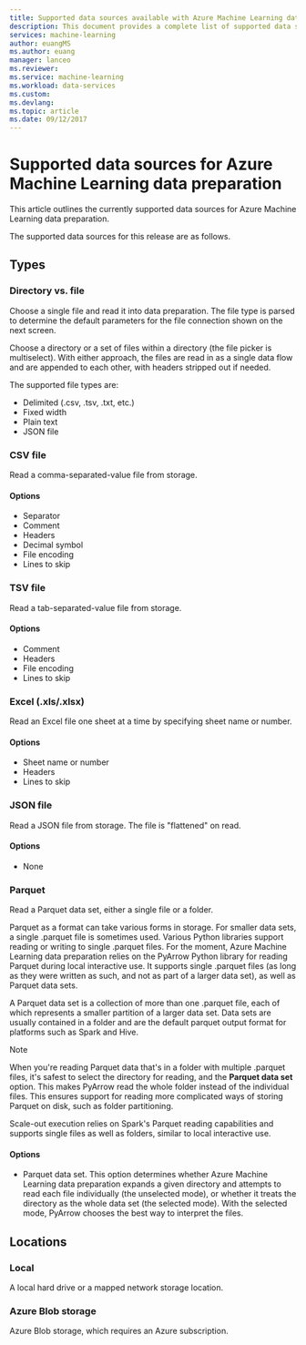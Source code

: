 ```yaml
---
title: Supported data sources available with Azure Machine Learning data preparation  | Microsoft Docs
description: This document provides a complete list of supported data sources available for Azure Machine Learning data preparation.
services: machine-learning
author: euangMS
ms.author: euang
manager: lanceo
ms.reviewer: 
ms.service: machine-learning
ms.workload: data-services
ms.custom: 
ms.devlang: 
ms.topic: article
ms.date: 09/12/2017
---
```


# Supported data sources for Azure Machine Learning data preparation 
This article outlines the currently supported data sources for Azure Machine Learning data preparation.

The supported data sources for this release are as follows.

## Types 
### Directory vs. file
Choose a single file and read it into data preparation. The file type is parsed to determine the default parameters for the file connection shown on the next screen.

Choose a directory or a set of files within a directory (the file picker is multiselect). With either approach, the files are read in as a single data flow and are appended to each other, with headers stripped out if needed.

The supported file types are:
- Delimited (.csv, .tsv, .txt, etc.)
- Fixed width
- Plain text
- JSON file

### CSV file
Read a comma-separated-value file from storage.

#### Options
- Separator
- Comment
- Headers
- Decimal symbol
- File encoding
- Lines to skip

### TSV file
Read a tab-separated-value file from storage.

#### Options
- Comment
- Headers
- File encoding
- Lines to skip

### Excel (.xls/.xlsx)
Read an Excel file one sheet at a time by specifying sheet name or number.

#### Options
- Sheet name or number
- Headers
- Lines to skip

### JSON file
Read a JSON file from storage. The file is "flattened" on read.

#### Options
- None

### Parquet
Read a Parquet data set, either a single file or a folder.

Parquet as a format can take various forms in storage. For smaller data sets, a single .parquet file is sometimes used. Various Python libraries support reading or writing to single .parquet files. For the moment, Azure Machine Learning data preparation relies on the PyArrow Python library for reading Parquet during local interactive use. It supports single .parquet files (as long as they were written as such, and not as part of a larger data set), as well as Parquet data sets.

A Parquet data set is a collection of more than one .parquet file, each of which represents a smaller partition of a larger data set. Data sets are usually contained in a folder and are the default parquet output format for platforms such as Spark and Hive.

>[!NOTE]
>When you're reading Parquet data that's in a folder with multiple .parquet files, it's safest to select the directory for reading, and the **Parquet data set** option. This makes PyArrow read the whole folder instead of the individual files. This ensures support for reading more complicated ways of storing Parquet on disk, such as folder partitioning.

Scale-out execution relies on Spark's Parquet reading capabilities and supports single files as well as folders, similar to local interactive use.

#### Options
- Parquet data set. This option determines whether Azure Machine Learning data preparation expands a given directory and attempts to read each file individually (the unselected mode), or whether it treats the directory as the whole data set (the selected mode). With the selected mode, PyArrow chooses the best way to interpret the files.


## Locations
### Local
A local hard drive or a mapped network storage location.

### Azure Blob storage
Azure Blob storage, which requires an Azure subscription.

